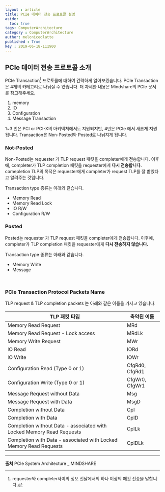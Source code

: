```yaml
---
layout : article
title: PCIe 데이터 전송 프로토콜 설명
aside:
  toc: true
tags: ComputerArchitecture
category : ComputerArchitecture
author: melonicedlatte
published : True
key : 2019-06-18-111900
---
```


## PCIe 데이터 전송 프로토콜 소개

PCIe Transaction[^1] 프로토콜에 대하여 간략하게 알아보겠습니다. PCIe Transaction 은 4개의 카테고리로 나눠질 수 있습니다. 더 자세한 내용은 Mindshare의 PCIe 문서를 참고해주세요. 

1. memory
2. IO
3. Configuration
4. Message Transaction

1~3 번은 PCI or PCI-X의 아키텍처에서도 지원되지만, 4번은 PCIe 에서 새롭게 지원됩니다. Transaction은 Non-Posted와 Posted로 나눠지게 됩니다. 

### Not-Posted
Non-Posted는 requester 가 TLP request 패킷을 completer에게 전송합니다. 이후에, completer가 TLP completion 패킷을 requester에게 **다시 전송합니다.** comepletion TLP의 목적은 requester에게 completer가 request TLP를 잘 받았다고 알려주는 것입니다. 

Transaction type 종류는 아래와 같습니다.
- Memory Read
- Memory Read Lock
- IO R/W
- Configuration R/W

### Posted
Posted는 requester 가 TLP request 패킷을 completer에게 전송합니다. 이후에, completer가 TLP completion 패킷을 requester에게 **다시 전송하지 않습니다.** 

Transaction type 종류는 아래와 같습니다.
- Memory Write
- Message

<br>

### PCIe Transaction Protocol Packets Name
TLP request & TLP completion packets 는 아래와 같은 이름을 가지고 있습니다.

| TLP 패킷 타입 | 축약된 이름  |
|--|--|
| Memory Read Request | MRd |
| Memory Read Request - Lock access | MRdLk |
| Memory Write Request | MWr |
| IO Read | IORd |
| IO Write | IOWr |
| Configuration Read (Type 0 or 1) | CfgRd0, CfgRd1 |
| Configuration Write (Type 0 or 1) | CfgWr0, CfgWr1 |
| Message Request without Data | Msg |
| Message Request with Data | MsgD |
| Completion without Data | Cpl |
| Completion with Data | CplD |
| Completion without Data - associated with Locked Memory Read Requests | CplLk |
| Completion with Data - associated with Locked Memory Read Requests | CplDLk |

<hr>

[^1]: requester와 completer사이의 정보 전달에서의 하나 이상의 패킷 전송을 말합니다. 

**출처**
PCIe System Architecture _ MINDSHARE
